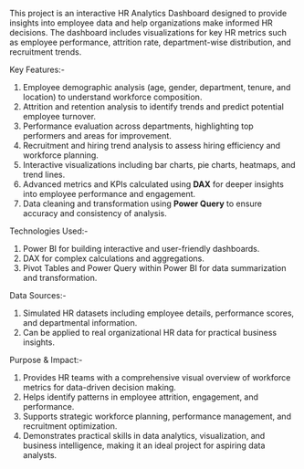 This project is an interactive HR Analytics Dashboard designed to provide insights into employee data and help organizations make informed HR decisions. The dashboard includes visualizations for key HR metrics such as employee performance, attrition rate, department-wise distribution, and recruitment trends.



Key Features:-

1. Employee demographic analysis (age, gender, department, tenure, and location) to understand workforce composition.
2. Attrition and retention analysis to identify trends and predict potential employee turnover.
3. Performance evaluation across departments, highlighting top performers and areas for improvement.
4. Recruitment and hiring trend analysis to assess hiring efficiency and workforce planning.
5. Interactive visualizations including bar charts, pie charts, heatmaps, and trend lines.
6. Advanced metrics and KPIs calculated using **DAX** for deeper insights into employee performance and engagement.
7. Data cleaning and transformation using **Power Query** to ensure accuracy and consistency of analysis.

Technologies Used:-

1. Power BI for building interactive and user-friendly dashboards.
2. DAX for complex calculations and aggregations.
3. Pivot Tables and Power Query within Power BI for data summarization and transformation.

Data Sources:-

1. Simulated HR datasets including employee details, performance scores, and departmental information.
2. Can be applied to real organizational HR data for practical business insights.

Purpose & Impact:-

1. Provides HR teams with a comprehensive visual overview of workforce metrics for data-driven decision making.
2. Helps identify patterns in employee attrition, engagement, and performance.
3. Supports strategic workforce planning, performance management, and recruitment optimization.
4. Demonstrates practical skills in data analytics, visualization, and business intelligence, making it an ideal project for aspiring data analysts.



